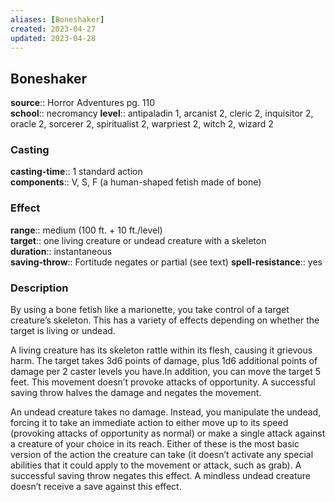 ```yaml
---
aliases: [Boneshaker]
created: 2023-04-27
updated: 2023-04-28
---
```


## Boneshaker

**source**:: Horror Adventures pg. 110  
**school**:: necromancy
**level**:: antipaladin 1, arcanist 2, cleric 2, inquisitor 2, oracle 2, sorcerer 2, spiritualist 2, warpriest 2, witch 2, wizard 2

### Casting

**casting-time**:: 1 standard action  
**components**:: V, S, F (a human-shaped fetish made of bone)

### Effect

**range**:: medium (100 ft. + 10 ft./level)  
**target**:: one living creature or undead creature with a skeleton  
**duration**:: instantaneous  
**saving-throw**:: Fortitude negates or partial (see text)
**spell-resistance**:: yes

### Description

By using a bone fetish like a marionette, you take control of a target creature’s skeleton. This has a variety of effects depending on whether the target is living or undead.  
  
A living creature has its skeleton rattle within its flesh, causing it grievous harm. The target takes 3d6 points of damage, plus 1d6 additional points of damage per 2 caster levels you have.In addition, you can move the target 5 feet. This movement doesn’t provoke attacks of opportunity. A successful saving throw halves the damage and negates the movement.  
  
An undead creature takes no damage. Instead, you manipulate the undead, forcing it to take an immediate action to either move up to its speed (provoking attacks of opportunity as normal) or make a single attack against a creature of your choice in its reach. Either of these is the most basic version of the action the creature can take (it doesn’t activate any special abilities that it could apply to the movement or attack, such as grab). A successful saving throw negates this effect. A mindless undead creature doesn’t receive a save against this effect.
